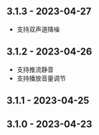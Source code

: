 ## 3.1.3 - 2023-04-27
* 支持双声道降噪

## 3.1.2 - 2023-04-26
* 支持推流静音
* 支持播放音量调节

## 3.1.1 - 2023-04-25

## 3.1.0 - 2023-04-23
